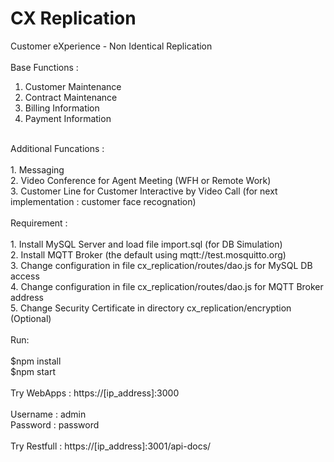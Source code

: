 # CX Replication
Customer eXperience - Non Identical Replication <br />
<br />
Base Functions : <br />
1. Customer Maintenance <br />
2. Contract Maintenance <br />
3. Billing Information <br />
4. Payment Information <br />
<br />
Additional Funcations : <br />
<br />
1. Messaging <br />
2. Video Conference for Agent Meeting (WFH or Remote Work) <br />
3. Customer Line for Customer Interactive by Video Call (for next implementation : customer face recognation) <br />
<br />
Requirement : <br />
<br />
1. Install MySQL Server and load file import.sql (for DB Simulation) <br />
2. Install MQTT Broker (the default using mqtt://test.mosquitto.org) <br />
3. Change configuration in file cx_replication/routes/dao.js for MySQL DB access <br />
4. Change configuration in file cx_replication/routes/dao.js for MQTT Broker address <br />
5. Change Security Certificate in directory cx_replication/encryption (Optional) <br />
<br />
Run: <br />
<br />
  $npm install <br />
  $npm start <br />
<br />
Try WebApps : https://[ip_address]:3000 <br />
<br />
Username : admin <br />
Password : password <br />
<br />
Try Restfull : https://[ip_address]:3001/api-docs/ <br />
<br />
